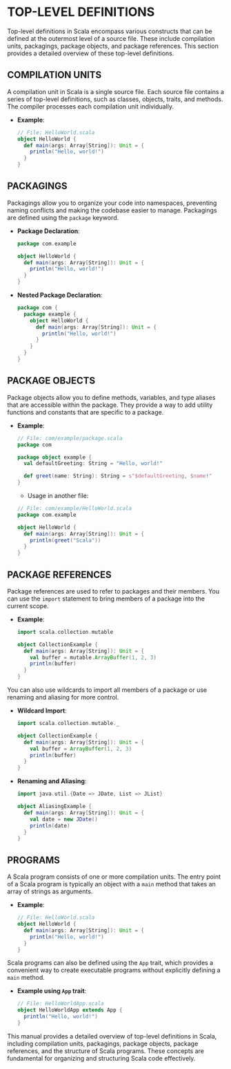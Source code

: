 # TOP-LEVEL DEFINITIONS

Top-level definitions in Scala encompass various constructs that can be defined at the outermost level of a source file. These include compilation units, packagings, package objects, and package references. This section provides a detailed overview of these top-level definitions.

## COMPILATION UNITS

A compilation unit in Scala is a single source file. Each source file contains a series of top-level definitions, such as classes, objects, traits, and methods. The compiler processes each compilation unit individually.

- **Example**:
  ```scala
  // File: HelloWorld.scala
  object HelloWorld {
    def main(args: Array[String]): Unit = {
      println("Hello, world!")
    }
  }
  ```

## PACKAGINGS

Packagings allow you to organize your code into namespaces, preventing naming conflicts and making the codebase easier to manage. Packagings are defined using the `package` keyword.

- **Package Declaration**:
  ```scala
  package com.example

  object HelloWorld {
    def main(args: Array[String]): Unit = {
      println("Hello, world!")
    }
  }
  ```

- **Nested Package Declaration**:
  ```scala
  package com {
    package example {
      object HelloWorld {
        def main(args: Array[String]): Unit = {
          println("Hello, world!")
        }
      }
    }
  }
  ```

## PACKAGE OBJECTS

Package objects allow you to define methods, variables, and type aliases that are accessible within the package. They provide a way to add utility functions and constants that are specific to a package.

- **Example**:
  ```scala
  // File: com/example/package.scala
  package com

  package object example {
    val defaultGreeting: String = "Hello, world!"

    def greet(name: String): String = s"$defaultGreeting, $name!"
  }
  ```

  - Usage in another file:
  ```scala
  // File: com/example/HelloWorld.scala
  package com.example

  object HelloWorld {
    def main(args: Array[String]): Unit = {
      println(greet("Scala"))
    }
  }
  ```

## PACKAGE REFERENCES

Package references are used to refer to packages and their members. You can use the `import` statement to bring members of a package into the current scope.

- **Example**:
  ```scala
  import scala.collection.mutable

  object CollectionExample {
    def main(args: Array[String]): Unit = {
      val buffer = mutable.ArrayBuffer(1, 2, 3)
      println(buffer)
    }
  }
  ```

You can also use wildcards to import all members of a package or use renaming and aliasing for more control.

- **Wildcard Import**:
  ```scala
  import scala.collection.mutable._

  object CollectionExample {
    def main(args: Array[String]): Unit = {
      val buffer = ArrayBuffer(1, 2, 3)
      println(buffer)
    }
  }
  ```

- **Renaming and Aliasing**:
  ```scala
  import java.util.{Date => JDate, List => JList}

  object AliasingExample {
    def main(args: Array[String]): Unit = {
      val date = new JDate()
      println(date)
    }
  }
  ```

## PROGRAMS

A Scala program consists of one or more compilation units. The entry point of a Scala program is typically an object with a `main` method that takes an array of strings as arguments.

- **Example**:
  ```scala
  // File: HelloWorld.scala
  object HelloWorld {
    def main(args: Array[String]): Unit = {
      println("Hello, world!")
    }
  }
  ```

Scala programs can also be defined using the `App` trait, which provides a convenient way to create executable programs without explicitly defining a `main` method.

- **Example using `App` trait**:
  ```scala
  // File: HelloWorldApp.scala
  object HelloWorldApp extends App {
    println("Hello, world!")
  }
  ```

This manual provides a detailed overview of top-level definitions in Scala, including compilation units, packagings, package objects, package references, and the structure of Scala programs. These concepts are fundamental for organizing and structuring Scala code effectively.
